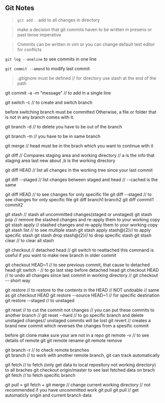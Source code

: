 ## Git Notes

> `git add .` add to all changes in directory

> make a decision that git commits haven to be written in presens or past tense imperative

> Commits can be written in vim or you can change default text editor for conflicts

`git log --oneline` to see commits in one line

`git commit --amend`  to modify last commit 

> .gitignore must be defined // for directory use slash at the end of the path
 
git commit -a -m "message" // to add in a single line

git switch -c <branchname> // to create and switch branch

before switching branch must be committed Otherwise, a file or folder that is not in any branch comes with it.

git branch -d // to delete you have to be out of the branch

git branch -m <newBranhcName> // you have to be in same branch

git merge <branchname> // head must be in the brach which you want to continue with it 

git diff // Compares staging area and working directory // a is the info that staging area last new about ,b is the working directory 

git diff HEAD //  list all changes in the working tree since your last commit

git diff --staged // list changes  between staged and head // --cached is the same

git diff HEAD <filename> // to see changes for only specific file
git diff --staged <filename> // to see changes for only specific file
git diff branch1 branch2 
git diff commit1 commit2

git stash // stash all uncommitted changes(staged or unstaged) 
git stash pop // remove the stashed changes and re-apply them to your working copy
git stash  apply // stashed changes and re-apply them to your working copy 
git stash list // to see multiple stash
git stash  apply stash@{2}// to apply specific stash
git stash  drop stash@{2}// to drop  specific stash
git stash  clear // to clear all stash 

git checkout <commit-hash> // detached head // git switch <branchname> to reattached
this command is useful if you want to make new branch in older commit
 
git checkout HEAD~1 // to see previous commit, that cause to detached head
git switch - // to go last step before detached head
git checkout HEAD <filename> // to undo all changes since last commit in working directory // git checkout -- <filename> short way

git restore <filename> // to restore to the contents in the HEAD // NOT undoable // same as git checkout HEAD <filename> 
git restore --source HEAD~1 <filename> // for specific destination
git restore --staged <filename> // to unstaged 

git reset <commit-hash> // to cut the commit not changes // you can put these  commits to another branch //
git reset --hard <commit> // to go specific branch and delete unstaged changes// unstaged commits will be lost
git revert <commit> // creates a brand new commit which reverses the changes from a spesific commit

before git clone make sure your are not in a repo
git remote -v // to see details of remote git
git remote rename <old> <newname>
git remote remove <name>

git branch -r // to check remote branches  
git branch <remoteBranchName> // to work with another remote branch, git can track automatically

git fetch <remoteName> // to fetch (only get data to local repository not working directory) to all braches
git checkout origin/master to see last fetched data on brach
git fetch <remoteName> <remoteBrachName> // to fetch specific branch 

git pull = git fetch + git merge // change current working directory // not recommended if you have uncommitted work
git pull <remoteName> <branchName>
git pull // get automaticly origin and current branch data 



